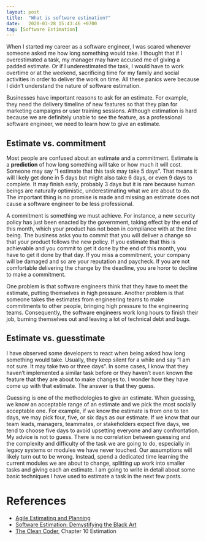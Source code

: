```yaml
---
layout: post
title:  "What is software estimation?"
date:   2020-03-28 15:43:46 +0700
tag: [Software Estimation]
---
```

When I started my career as a software engineer, I was scared whenever someone asked me how long something would take. I thought that if I overestimated a task, my manager may have accused me of giving a padded estimate. Or if I underestimated the task, I would have to work overtime or at the weekend, sacrificing time for my family and social activities in order to deliver the work on time. All these panics were because I didn’t understand the nature of software estimation.

Businesses have important reasons to ask for an estimate. For example, they need the delivery timeline of new features so that they plan for marketing campaigns or user training sessions. Although estimation is hard because we are definitely unable to see the feature, as a professional software engineer, we need to learn how to give an estimate.

## Estimate vs. commitment

Most people are confused about an estimate and a commitment. Estimate is a **prediction** of how long something will take or how much it will cost. Someone may say “I estimate that this task may take 5 days”. That means it will likely get done in 5 days but might also take 6 days, or even 9 days to complete. It may finish early, probably 3 days but it is rare because human beings are naturally optimistic, underestimating what we are about to do. The important thing is no promise is made and missing an estimate does not cause a software engineer to be less professional.

A commitment is something we must achieve. For instance, a new security policy has just been enacted by the government, taking effect by the end of this month, which your product has not been in compliance with at the time being. The business asks you to commit that you will deliver a change so that your product follows the new policy. If you estimate that this is achievable and you commit to get it done by the end of this month, you have to get it done by that day. If you miss a commitment, your company will be  damaged and so are your reputation and paycheck. If you are not comfortable delivering the change by the deadline, you are horor to decline to make a commitment.

One problem is that software engineers think that they have to meet the estimate, putting themselves in high pressure. Another problem is that someone takes the estimates from engineering teams to make commitments to other people, bringing high pressure to the engineering teams. Consequently, the software engineers work long hours to finish their job, burning themselves out and leaving a lot of technical debt and bugs.

## Estimate vs. guesstimate

I have observed some developers to react when being asked how long something would take. Usually, they keep silent for a while and say “I am not sure. It may take two or three days”. In some cases, I know that they haven’t implemented a similar task before or they haven’t even known the feature that they are about to make changes to. I wonder how they have come up with that estimate. The answer is that they guess.

Guessing is one of the methodologies to give an estimate. When guessing, we know an acceptable range of an estimate and we pick the most socially acceptable one. For example, if we know the estimate is from one to ten days, we may pick four, five, or six days as our estimate. If we know that our team leads, managers, teammates, or stakeholders expect five days, we tend to choose five days to avoid upsetting everyone and any confrontation. My advice is not to guess. There is no correlation between guessing and the complexity and difficulty of the task we are going to do, especially in legacy systems or modules we have never touched. Our assumptions will likely turn out to be wrong. Instead, spend a dedicated time learning the current modules we are about to change, splitting up work into smaller tasks and giving each an estimate. I am going to write in detail about some basic techniques I have used to estimate a task in the next few posts.

# References

- [Agile Estimating and Planning](https://www.amazon.com/Agile-Estimating-Planning-Mike-Cohn/dp/0131479415)
- [Software Estimation: Demystifying the Black Art](https://www.amazon.com/Software-Estimation-Demystifying-Developer-Practices/dp/0735605351)
- [The Clean Coder](https://www.amazon.com/Clean-Coder-Conduct-Professional-Programmers/dp/0137081073), Chapter 10 Estimation
